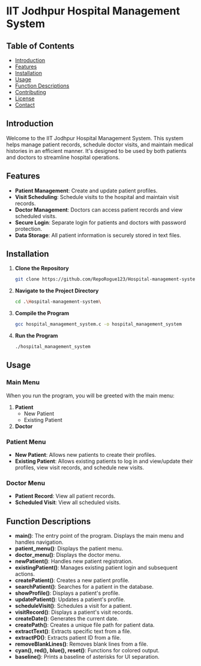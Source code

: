 # IIT Jodhpur Hospital Management System

## Table of Contents
- [Introduction](#introduction)
- [Features](#features)
- [Installation](#installation)
- [Usage](#usage)
- [Function Descriptions](#function-descriptions)
- [Contributing](#contributing)
- [License](#license)
- [Contact](#contact)

## Introduction
Welcome to the IIT Jodhpur Hospital Management System. This system helps manage patient records, schedule doctor visits, and maintain medical histories in an efficient manner. It's designed to be used by both patients and doctors to streamline hospital operations.

## Features
- **Patient Management**: Create and update patient profiles.
- **Visit Scheduling**: Schedule visits to the hospital and maintain visit records.
- **Doctor Management**: Doctors can access patient records and view scheduled visits.
- **Secure Login**: Separate login for patients and doctors with password protection.
- **Data Storage**: All patient information is securely stored in text files.

## Installation
1. **Clone the Repository**
    ```sh
    git clone https://github.com/RepoRogue123/Hospital-management-system.git
    ```
2. **Navigate to the Project Directory**
    ```sh
    cd .\Hospital-management-system\
    ```
3. **Compile the Program**
    ```sh
    gcc hospital_management_system.c -o hospital_management_system
    ```
4. **Run the Program**
    ```sh
    ./hospital_management_system
    ```

## Usage
### Main Menu
When you run the program, you will be greeted with the main menu:
1. **Patient**
    - New Patient
    - Existing Patient
2. **Doctor**

### Patient Menu
- **New Patient**: Allows new patients to create their profiles.
- **Existing Patient**: Allows existing patients to log in and view/update their profiles, view visit records, and schedule new visits.

### Doctor Menu
- **Patient Record**: View all patient records.
- **Scheduled Visit**: View all scheduled visits.

## Function Descriptions
- **main()**: The entry point of the program. Displays the main menu and handles navigation.
- **patient_menu()**: Displays the patient menu.
- **doctor_menu()**: Displays the doctor menu.
- **newPatient()**: Handles new patient registration.
- **existingPatient()**: Manages existing patient login and subsequent actions.
- **createPatient()**: Creates a new patient profile.
- **searchPatient()**: Searches for a patient in the database.
- **showProfile()**: Displays a patient's profile.
- **updatePatient()**: Updates a patient's profile.
- **scheduleVisit()**: Schedules a visit for a patient.
- **visitRecord()**: Displays a patient's visit records.
- **createDate()**: Generates the current date.
- **createPath()**: Creates a unique file path for patient data.
- **extractText()**: Extracts specific text from a file.
- **extractPD()**: Extracts patient ID from a file.
- **removeBlankLines()**: Removes blank lines from a file.
- **cyan(), red(), blue(), reset()**: Functions for colored output.
- **baseline()**: Prints a baseline of asterisks for UI separation.


